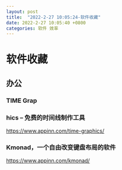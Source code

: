 ```yaml
---
layout: post
title:  "2022-2-27 10:05:24-软件收藏"
date: 2022-2-27 10:05:40 +0800
categories: 软件 效率
---
```




# 软件收藏

## 办公

### TIME Grap

### hics – 免费的时间线制作工具

https://www.appinn.com/time-graphics/

### Kmonad，一个自由改变键盘布局的软件

https://www.appinn.com/kmonad/
